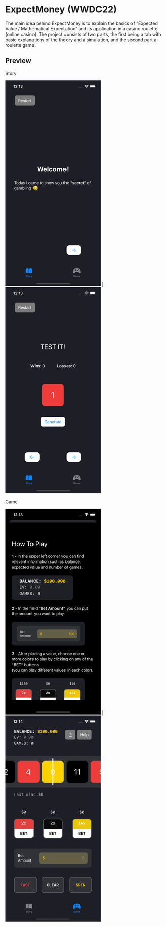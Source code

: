 # ExpectMoney (WWDC22)

The main idea behind ExpectMoney is to explain the basics of “Expected Value / Mathematical Expectation” and its application in a casino roulette (online casino). The project consists of two parts, the first being a tab with basic explanations of the theory and a simulation, and the second part a roulette game.

## Preview

Story

<img src="./Preview/story.png" alt="story screenshot" width="300"/> | <img src="./Preview/story_1.png" alt="story screenshot" width="300"/>

Game

<img src="./Preview/game.png" alt="game screenshot" width="300"/> | <img src="./Preview/game_1.png" alt="game screenshot" width="300"/>